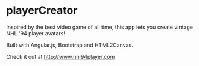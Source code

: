playerCreator
=============

Inspired by the best video game of all time, this app lets you create vintage NHL '94 player avatars!

Built with Angular.js, Bootstrap and HTML2Canvas.

Check it out at http://www.nhl94player.com
